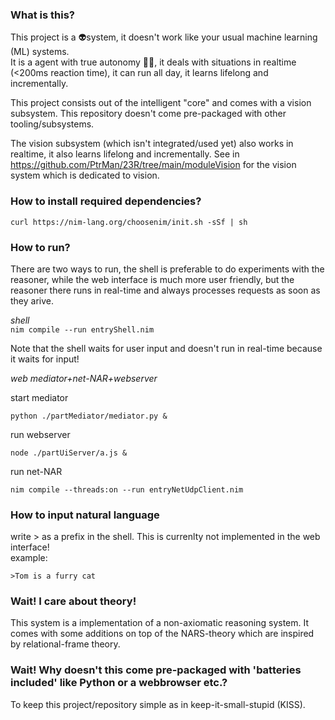 ### What is this?

This project is a :alien:system, it doesn't work like your usual machine learning (ML) systems. <br />
It is a agent with true autonomy :robot:🧠, it deals with situations in realtime (<200ms reaction time), it can run all day, it learns lifelong and incrementally.

This project consists out of the intelligent "core" and comes with a vision subsystem. This repository doesn't come pre-packaged with other tooling/subsystems.

The vision subsystem (which isn't integrated/used yet) also works in realtime, it also learns lifelong and incrementally. See in https://github.com/PtrMan/23R/tree/main/moduleVision for the vision system which is dedicated to vision.

### How to install required dependencies?

```curl https://nim-lang.org/choosenim/init.sh -sSf | sh```

### How to run?

There are two ways to run, the shell is preferable to do experiments with the reasoner, while the web interface is much more user friendly, but the reasoner there runs in real-time and always processes requests as soon as they arive.

*shell* <br />
```nim compile --run entryShell.nim``` <br />

Note that the shell waits for user input and doesn't run in real-time because it waits for input!

*web mediator+net-NAR+webserver* <br />

start mediator

    python ./partMediator/mediator.py &

run webserver

    node ./partUiServer/a.js &

run net-NAR

    nim compile --threads:on --run entryNetUdpClient.nim

### How to input natural language

write > as a prefix in the shell. This is currenlty not implemented in the web interface! <br />
example:

    >Tom is a furry cat


### Wait! I care about theory!

This system is a implementation of a non-axiomatic reasoning system. It comes with some additions on top of the NARS-theory which are inspired by relational-frame theory.

### Wait! Why doesn't this come pre-packaged with 'batteries included' like Python or a webbrowser etc.?

To keep this project/repository simple as in keep-it-small-stupid (KISS).

